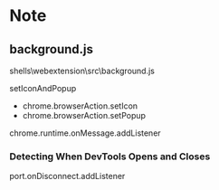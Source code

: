 # Note

## background.js

shells\webextension\src\background.js

setIconAndPopup
- chrome.browserAction.setIcon
- chrome.browserAction.setPopup

chrome.runtime.onMessage.addListener

### Detecting When DevTools Opens and Closes

port.onDisconnect.addListener